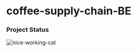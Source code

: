 # coffee-supply-chain-BE
### Project Status
![nice-working-cat](https://media.giphy.com/media/ule4vhcY1xEKQ/giphy.gif)
